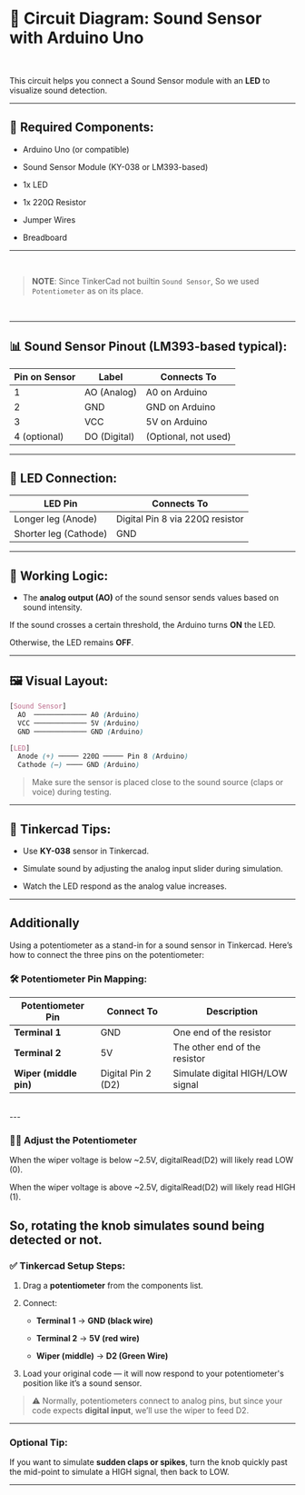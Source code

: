 # 🔌 Circuit Diagram: Sound Sensor with Arduino Uno
<br>  

This circuit helps you connect a Sound Sensor module with an **LED** to visualize sound detection.

---

## 🧰 Required Components:

- Arduino Uno (or compatible)

- Sound Sensor Module (KY-038 or LM393-based)

- 1x LED

- 1x 220Ω Resistor

- Jumper Wires

- Breadboard

---

<br>  

> **NOTE**: Since TinkerCad not builtin `Sound Sensor`, So we used `Potentiometer` as on its place. 

<br> 

---

## 📊 Sound Sensor Pinout (LM393-based typical):

| Pin on Sensor | Label        | Connects To          |
| ------------- | ------------ | -------------------- |
| 1             | AO (Analog)  | A0 on Arduino        |
| 2             | GND          | GND on Arduino       |
| 3             | VCC          | 5V on Arduino        |
| 4 (optional)  | DO (Digital) | (Optional, not used) |

---

## 🔌 LED Connection:

| LED Pin               | Connects To                     |
| --------------------- | ------------------------------- |
| Longer leg (Anode)    | Digital Pin 8 via 220Ω resistor |
| Shorter leg (Cathode) | GND                             |

---

## 🧠 Working Logic:

- The **analog output (AO)** of the sound sensor sends values based on sound intensity.

If the sound crosses a certain threshold, the Arduino turns **ON** the LED.

Otherwise, the LED remains **OFF**.

---

## 🖼️ Visual Layout:

```scss
[Sound Sensor]
  AO  ───────────── A0 (Arduino)
  VCC ───────────── 5V (Arduino)
  GND ───────────── GND (Arduino)

[LED]
  Anode (+) ───── 220Ω ───── Pin 8 (Arduino)
  Cathode (–) ──── GND (Arduino)
```

> Make sure the sensor is placed close to the sound source (claps or voice) during testing.

---

## 🧪 Tinkercad Tips:

- Use **KY-038** sensor in Tinkercad.

- Simulate sound by adjusting the analog input slider during simulation.

- Watch the LED respond as the analog value increases.

---

## Additionally

Using a potentiometer as a stand-in for a sound sensor in Tinkercad. Here’s how to connect the three pins on the potentiometer:

### 🛠️ Potentiometer Pin Mapping:

| Potentiometer Pin      | Connect To        | Description                     |
| ---------------------- | ----------------- | ------------------------------- |
| **Terminal 1**         | GND               | One end of the resistor         |
| **Terminal 2**         | 5V                | The other end of the resistor   |
| **Wiper (middle pin)** | Digital Pin 2 (D2) | Simulate digital HIGH/LOW signal |

<br>  
---

### 🧠🔄 Adjust the Potentiometer

When the wiper voltage is below ~2.5V, digitalRead(D2) will likely read LOW (0).

When the wiper voltage is above ~2.5V, digitalRead(D2) will likely read HIGH (1).

So, rotating the knob simulates sound being detected or not.
---

### ✅ Tinkercad Setup Steps:

1. Drag a **potentiometer** from the components list.

2. Connect:

    - **Terminal 1** → **GND (black wire)**

    - **Terminal 2** → **5V (red wire)**

    - **Wiper (middle)** → **D2 (Green Wire)**

3. Load your original code — it will now respond to your potentiometer's position like it’s a sound sensor.

> ⚠️ Normally, potentiometers connect to analog pins, but since your code expects **digital input**, we’ll use the wiper to feed D2.

---

### Optional Tip:

If you want to simulate **sudden claps or spikes**, turn the knob quickly past the mid-point to simulate a HIGH signal, then back to LOW.

---
